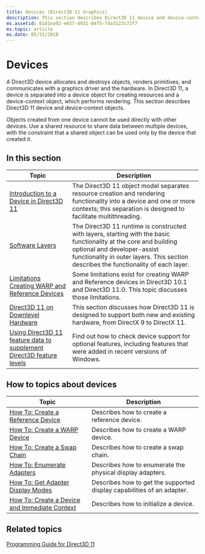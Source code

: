 ```yaml
---
title: Devices (Direct3D 11 Graphics)
description: This section describes Direct3D 11 device and device-context objects.
ms.assetid: 61d1ea92-e657-4931-8475-74a3123c72f7
ms.topic: article
ms.date: 05/31/2018
---
```


# Devices

A Direct3D device allocates and destroys objects, renders primitives, and communicates with a graphics driver and the hardware. In Direct3D 11, a device is separated into a device object for creating resources and a device-context object, which performs rendering. This section describes Direct3D 11 device and device-context objects.

Objects created from one device cannot be used directly with other devices. Use a shared resource to share data between multiple devices, with the constraint that a shared object can be used only by the device that created it.


## In this section



| Topic                                                                                                                                                         | Description                                                                                                                                                                                                                                        |
|---------------------------------------------------------------------------------------------------------------------------------------------------------------|----------------------------------------------------------------------------------------------------------------------------------------------------------------------------------------------------------------------------------------------------|
| [Introduction to a Device in Direct3D 11](overviews-direct3d-11-devices-intro.md)<br/>                                                                 | The Direct3D 11 object model separates resource creation and rendering functionality into a device and one or more contexts; this separation is designed to facilitate multithreading.<br/>                                                  |
| [Software Layers](overviews-direct3d-11-devices-layers.md)<br/>                                                                                        | The Direct3D 11 runtime is constructed with layers, starting with the basic functionality at the core and building optional and developer-assist functionality in outer layers. This section describes the functionality of each layer.<br/> |
| [Limitations Creating WARP and Reference Devices](overviews-direct3d-11-devices-limitations.md)<br/>                                                   | Some limitations exist for creating WARP and Reference devices in Direct3D 10.1 and Direct3D 11.0. This topic discusses those limitations.<br/>                                                                                              |
| [Direct3D 11 on Downlevel Hardware](overviews-direct3d-11-devices-downlevel.md)<br/>                                                                   | This section discusses how Direct3D 11 is designed to support both new and existing hardware, from DirectX 9 to DirectX 11.<br/>                                                                                                             |
| [Using Direct3D 11 feature data to supplement Direct3D feature levels](using-direct3d-optional-features-to-supplement-direct3d-feature-levels.md)<br/> | Find out how to check device support for optional features, including features that were added in recent versions of Windows.<br/>                                                                                                           |



 

## How to topics about devices



| Topic                                                                                                                                                                                                                                                                                                    | Description                                                                       |
|----------------------------------------------------------------------------------------------------------------------------------------------------------------------------------------------------------------------------------------------------------------------------------------------------------|-----------------------------------------------------------------------------------|
| <span id="How_To__Create_a_Reference_Device"></span><span id="how_to__create_a_reference_device"></span><span id="HOW_TO__CREATE_A_REFERENCE_DEVICE"></span>[How To: Create a Reference Device](overviews-direct3d-11-devices-create-ref.md)<br/>                                                 | Describes how to create a reference device.<br/>                            |
| <span id="How_To__Create_a_WARP_Device"></span><span id="how_to__create_a_warp_device"></span><span id="HOW_TO__CREATE_A_WARP_DEVICE"></span>[How To: Create a WARP Device](overviews-direct3d-11-devices-create-warp.md)<br/>                                                                    | Describes how to create a WARP device.<br/>                                 |
| <span id="How_To__Create_a_Swap_Chain"></span><span id="how_to__create_a_swap_chain"></span><span id="HOW_TO__CREATE_A_SWAP_CHAIN"></span>[How To: Create a Swap Chain](overviews-direct3d-11-devices-create-swap-chain.md)<br/>                                                                  | Describes how to create a swap chain.<br/>                                  |
| <span id="How_To__Enumerate_Adapters"></span><span id="how_to__enumerate_adapters"></span><span id="HOW_TO__ENUMERATE_ADAPTERS"></span>[How To: Enumerate Adapters](overviews-direct3d-11-devices-enum.md)<br/>                                                                                   | Describes how to enumerate the physical display adapters.<br/>              |
| <span id="How_To__Get_Adapter_Display_Modes"></span><span id="how_to__get_adapter_display_modes"></span><span id="HOW_TO__GET_ADAPTER_DISPLAY_MODES"></span>[How To: Get Adapter Display Modes](overviews-direct3d-11-devices-get-adapter-info.md)<br/>                                           | Describes how to get the supported display capabilities of an adapter.<br/> |
| <span id="How_To__Create_a_Device_and_Immediate_Context"></span><span id="how_to__create_a_device_and_immediate_context"></span><span id="HOW_TO__CREATE_A_DEVICE_AND_IMMEDIATE_CONTEXT"></span>[How To: Create a Device and Immediate Context](overviews-direct3d-11-devices-initialize.md)<br/> | Describes how to initialize a device.<br/>                                  |



 

## Related topics

<dl> <dt>

[Programming Guide for Direct3D 11](dx-graphics-overviews.md)
</dt> </dl>

 

 





